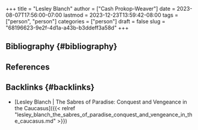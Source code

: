+++
title = "Lesley Blanch"
author = ["Cash Prokop-Weaver"]
date = 2023-08-07T17:56:00-07:00
lastmod = 2023-12-23T13:59:42-08:00
tags = ["person", "person"]
categories = ["person"]
draft = false
slug = "68196623-9e2f-4d1a-a43b-b3ddeff3a58d"
+++

## Bibliography {#bibliography}

## References

<style>.csl-entry{text-indent: -1.5em; margin-left: 1.5em;}</style><div class="csl-bib-body">
</div>



## Backlinks {#backlinks}

-   [Lesley Blanch | The Sabres of Paradise: Conquest and Vengeance in the Caucasus]({{< relref "lesley_blanch_the_sabres_of_paradise_conquest_and_vengeance_in_the_caucasus.md" >}})
